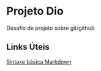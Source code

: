 # Projeto Dio
Desafio de projeto sobre git/github

## Links Úteis
[Sintaxe básica Markdown](https://www.markdownguide.org/basic-syntax/)
